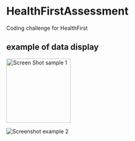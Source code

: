 # HealthFirstAssessment
Coding challenge for HealthFirst

## example of data display
<img width="169" alt="Screen Shot sample 1" src="https://user-images.githubusercontent.com/43827399/62829836-d3519e80-bbbf-11e9-8942-a6a0a4360f6b.png">


![Screenshot example 2](https://user-images.githubusercontent.com/43827399/62829837-d3519e80-bbbf-11e9-920d-76b7f28a3630.png)
